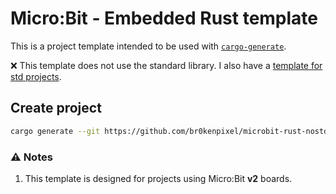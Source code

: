 # Micro:Bit - Embedded Rust template

This is a project template intended to be used with [`cargo-generate`](https://github.com/cargo-generate/cargo-generate).

❌ This template does not use the standard library. I also have a [template for std projects](https://github.com/br0kenpixel/microbit-rust-std).

## Create project
```sh
cargo generate --git https://github.com/br0kenpixel/microbit-rust-nostd
```

### ⚠️ Notes
1. This template is designed for projects using Micro:Bit __v2__ boards.